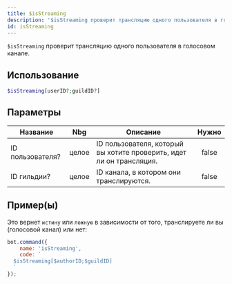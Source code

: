 ```yaml
---
title: $isStreaming
description: '$isStreaming проверит трансляцию одного пользователя в голосовом канале.'
id: isStreaming
---
```


`$isStreaming` проверит трансляцию одного пользователя в голосовом канале.

## Использование

```php
$isStreaming[userID?;guildID?]
```

## Параметры

| Название         | Nbg   | Описание                                                             | Нужно |
| ---------------- | ----- | -------------------------------------------------------------------- |:-----:|
| ID пользователя? | целое | ID пользователя, который вы хотите проверить, идет ли он трансляция. | false |
| ID гильдии?      | целое | ID канала, в котором они транслируются.                              | false |

## Пример(ы)

Это вернет `истину` или `ложную` в зависимости от того, транслируете ли вы (голосовой канал) или нет:

```javascript
bot.command({
    name: 'isStreaming',
    code: `
  $isStreaming[$authorID;$guildID]
  `
});
```
